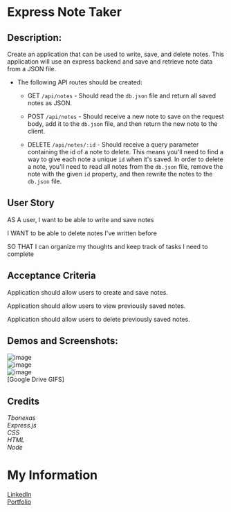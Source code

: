 # Express Note Taker

## Description:

Create an application that can be used to write, save, and delete notes. This application will use an express backend and save and retrieve note data from a JSON file.  

* The following API routes should be created:

  * GET `/api/notes` - Should read the `db.json` file and return all saved notes as JSON.

  * POST `/api/notes` - Should receive a new note to save on the request body, add it to the `db.json` file, and then return the new note to the client.

  * DELETE `/api/notes/:id` - Should receive a query parameter containing the id of a note to delete. This means you'll need to find a way to give each note a unique `id` when it's saved. In order to delete a note, you'll need to read all notes from the `db.json` file, remove the note with the given `id` property, and then rewrite the notes to the `db.json` file.

## User Story

AS A user, I want to be able to write and save notes

I WANT to be able to delete notes I've written before

SO THAT I can organize my thoughts and keep track of tasks I need to complete



## Acceptance Criteria

Application should allow users to create and save notes.

Application should allow users to view previously saved notes.

Application should allow users to delete previously saved notes.

## Demos and Screenshots:  
![image](https://user-images.githubusercontent.com/67118229/97225238-a15e3500-178f-11eb-9e56-45d6c6fde926.png)    
![image](https://user-images.githubusercontent.com/67118229/97225313-bd61d680-178f-11eb-8696-d92ae0e19948.png)  
![image](https://user-images.githubusercontent.com/67118229/97225452-e4200d00-178f-11eb-9b69-564344f0be39.png)  
[Google Drive GIFS]  
  
## Credits  
*Tbonexas*     
*Express.js*    
*CSS*    
*HTML*    
*Node*      
# My Information 
[LinkedIn](https://www.linkedin.com/in/todd-murdoch)    
[Portfolio](https://tbonexas.github.io/portfolio)  


